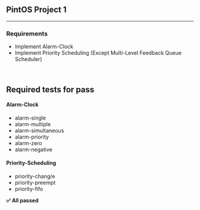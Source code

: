 ## PintOS Project 1
---

### Requirements

* Implement Alarm-Clock
* Implement Priority Scheduling (Except Multi-Level Feedback Queue Scheduler)

<br>

Required tests for pass
---

#### Alarm-Clock
- alarm-single  
- alarm-multiple  
- alarm-simultaneous
- alarm-priority
- alarm-zero
- alarm-negative

#### Priority-Scheduling
- priority-chang/e
- priority-preempt
- priority-fifo


<strong>✅ All passed </strong>

